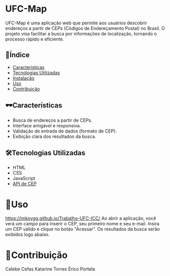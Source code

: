 # UFC-Map

UFC-Map é uma aplicação web que permite aos usuários descobrir endereços a partir de CEPs (Códigos de Endereçamento Postal) no Brasil. O projeto visa facilitar a busca por informações de localização, tornando o processo rápido e eficiente.

## 🔑Índice

- [Características](#características)
- [Tecnologias Utilizadas](#tecnologias-utilizadas)
- [Instalação](#instalação)
- [Uso](#uso)
- [Contribuição](#contribuição)

## 🕶Características

- Busca de endereços a partir de CEPs.
- Interface amigável e responsiva.
- Validação de entrada de dados (formato de CEP).
- Exibição clara dos resultados da busca.

## 🛠️Tecnologias Utilizadas

- HTML
- CSS
- JavaScript
- [API de CEP](https://viacep.com.br/)
# 🧭Uso

https://jmkoygg.github.io/Trabalho-UFC-ICC/
Ao abrir a aplicação, você verá um campo para inserir o CEP, seu primeiro nome e seu e-mail.
Insira um CEP válido e clique no botão "Acessar".
Os resultados da busca serão exibidos logo abaixo.

# 🤝Contribuição
Calebe Cefas
Katarine Torres
Érico Portela
